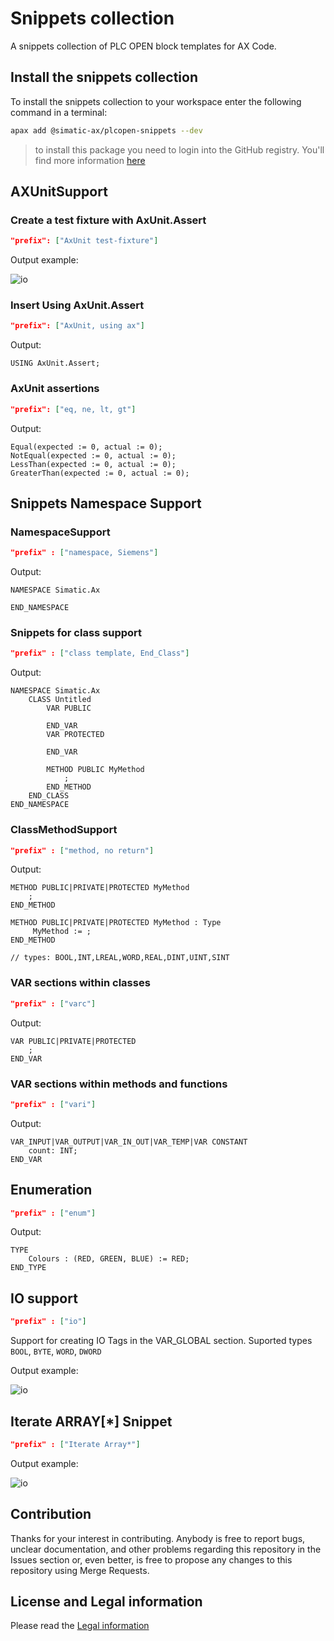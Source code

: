 # Snippets collection

A snippets collection of PLC OPEN block templates for AX Code.

## Install the snippets collection

To install the snippets collection to your workspace enter the following command in a terminal:

```bash
apax add @simatic-ax/plcopen-snippets --dev
```

> to install this package you need to login into the GitHub registry. You'll find more information [here](https://github.com/simatic-ax/.sharedstuff/blob/main/doc/personalaccesstoken.md)

## AXUnitSupport

### Create a test fixture with AxUnit.Assert

```json
"prefix": ["AxUnit test-fixture"]
```

Output example:

![io](doc/img/ax_test-fixture.gif)

### Insert Using AxUnit.Assert

```json
"prefix": ["AxUnit, using ax"]
```

Output:

```iecst
USING AxUnit.Assert;
```

### AxUnit assertions

```json
"prefix": ["eq, ne, lt, gt"]
```

Output:

```iecst
Equal(expected := 0, actual := 0);
NotEqual(expected := 0, actual := 0);
LessThan(expected := 0, actual := 0);
GreaterThan(expected := 0, actual := 0);
```

## Snippets Namespace Support

### NamespaceSupport

```json
"prefix" : ["namespace, Siemens"]
```

Output:

```iecst
NAMESPACE Simatic.Ax
    
END_NAMESPACE
```

### Snippets for class support

```json
"prefix" : ["class template, End_Class"]
```

Output:

```iecst
NAMESPACE Simatic.Ax
    CLASS Untitled
        VAR PUBLIC
            
        END_VAR
        VAR PROTECTED
            
        END_VAR
        
        METHOD PUBLIC MyMethod
            ;
        END_METHOD
    END_CLASS
END_NAMESPACE
```

### ClassMethodSupport

```json
"prefix" : ["method, no return"]
```

Output:

```iecst
METHOD PUBLIC|PRIVATE|PROTECTED MyMethod
    ;
END_METHOD

METHOD PUBLIC|PRIVATE|PROTECTED MyMethod : Type
     MyMethod := ;
END_METHOD

// types: BOOL,INT,LREAL,WORD,REAL,DINT,UINT,SINT
```

### VAR sections within classes

```json
"prefix" : ["varc"]
```

Output:

```iecst
VAR PUBLIC|PRIVATE|PROTECTED 
    ;
END_VAR
```

### VAR sections within methods and functions

```json
"prefix" : ["vari"]
```

Output:

```iecst
VAR_INPUT|VAR_OUTPUT|VAR_IN_OUT|VAR_TEMP|VAR CONSTANT
    count: INT;
END_VAR
```

## Enumeration

```json
"prefix" : ["enum"]
```

Output:

```iec-st
TYPE
    Colours : (RED, GREEN, BLUE) := RED;
END_TYPE
```

## IO support

```json
"prefix" : ["io"]
```

Support for creating IO Tags in the VAR_GLOBAL section. Suported types `BOOL`, `BYTE`, `WORD`, `DWORD`

Output example:

![io](doc/img/io_snippet.gif)

## Iterate ARRAY[*] Snippet

```json
"prefix" : ["Iterate Array*"]
```

Output example:

![io](doc/img//iterate_array_star.gif)

## Contribution

Thanks for your interest in contributing. Anybody is free to report bugs, unclear documentation, and other problems regarding this repository in the Issues section or, even better, is free to propose any changes to this repository using Merge Requests.

## License and Legal information

Please read the [Legal information](LICENSE.md)
